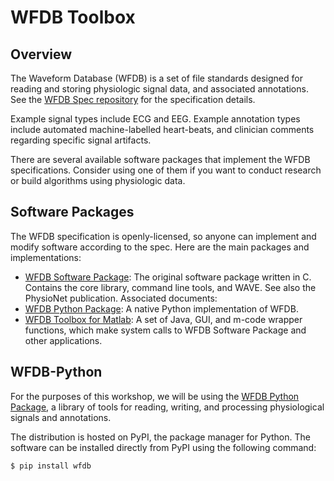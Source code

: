 # WFDB Toolbox

## Overview

The Waveform Database (WFDB) is a set of file standards designed for reading and storing physiologic signal data, and associated annotations. See the [WFDB Spec repository](https://github.com/wfdb/wfdb-spec/) for the specification details.

Example signal types include ECG and EEG. Example annotation types include automated machine-labelled heart-beats, and clinician comments regarding specific signal artifacts.

There are several available software packages that implement the WFDB specifications. Consider using one of them if you want to conduct research or build algorithms using physiologic data.

## Software Packages

The WFDB specification is openly-licensed, so anyone can implement and modify software according to the spec. Here are the main packages and implementations:

- [WFDB Software Package](https://doi.org/10.13026/gjvw-1m31): The original software package written in C. Contains the core library, command line tools, and WAVE. See also the PhysioNet publication. Associated documents:
- [WFDB Python Package](https://wfdb.readthedocs.io/en/stable/): A native Python implementation of WFDB.
- [WFDB Toolbox for Matlab](https://archive.physionet.org/physiotools/matlab/wfdb-swig-matlab/new_version.shtml): A set of Java, GUI, and m-code wrapper functions, which make system calls to WFDB Software Package and other applications.

## WFDB-Python

For the purposes of this workshop, we will be using the [WFDB Python Package](https://wfdb.readthedocs.io/en/stable/), a library of tools for reading, writing, and processing physiological signals and annotations. 

The distribution is hosted on PyPI, the package manager for Python. The software can be installed directly from PyPI using the following command:

```python
$ pip install wfdb
```


